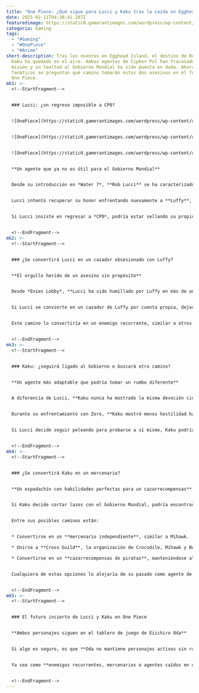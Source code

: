```yaml
---
title: "One Piece: ¿Qué sigue para Lucci y Kaku tras la caída en Egghead?"
date: 2025-02-11T04:38:41.287Z
featuredimage: https://static0.gamerantimages.com/wordpress/wp-content/uploads/2025/02/one-piece-what-is-next-for-lucci-and-kaku-featured-1-1.jpg?q=70&fit=crop&w=1140&h=&dpr=1
categoria: Gaming
tags:
  - "#Gaming"
  - "#OnePiece"
  - "#Anime"
short-description: Tras los eventos en Egghead Island, el destino de Rob Lucci y
  Kaku ha quedado en el aire. Ambos agentes de Cipher Pol han fracasado en su
  misión y su lealtad al Gobierno Mundial ha sido puesta en duda. Ahora, los
  fanáticos se preguntan qué camino tomarán estos dos asesinos en el futuro de
  One Piece.
mk1: >-
  <!--StartFragment-->


  ### Lucci: ¿un regreso imposible a CP0?


  ![OnePiece](https://static0.gamerantimages.com/wordpress/wp-content/uploads/2025/02/one-piece-luffy-vs-lucci-egghead-1-1.jpg?q=49&fit=crop&w=825&dpr=2 "OnePiece")


  ![OnePiece](https://static0.gamerantimages.com/wordpress/wp-content/uploads/2025/02/rob-lucci-uses-his-human-leopard-hybrid-form-as-a-member-of-cp0-in-one-piec.jpg?q=49&fit=crop&w=825&dpr=2 "OnePiece")


  ![OnePiece](https://static0.gamerantimages.com/wordpress/wp-content/uploads/2025/02/one-rob-lucci-and-luffy-clash-during-one-piece-s-egghead-arc.jpg?q=49&fit=crop&w=825&dpr=2 "OnePiece")


  **Un agente que ya no es útil para el Gobierno Mundial**


  Desde su introducción en *Water 7*, **Rob Lucci** se ha caracterizado por su lealtad inquebrantable al Gobierno Mundial y su obsesión con la fuerza. Sin embargo, su fracaso en *Enies Lobby* marcó su primera gran derrota y su derrota en *Egghead* ha sido aún más significativa.


  Lucci intentó recuperar su honor enfrentando nuevamente a **Luffy**, pero no solo fue superado otra vez, sino que incluso tuvo que **aliarse con los Sombrero de Paja para sobrevivir**. El Gobierno Mundial ya no lo ve como un agente confiable y podría considerarlo un simple cabo suelto, similar a lo que ocurrió con **Saint Garcia Saturn**.


  Si Lucci insiste en regresar a *CP0*, podría estar sellando su propio destino. Con la inminente **guerra final**, el Gobierno tiene otras prioridades y es poco probable que siga confiando en él.


  <!--EndFragment-->
mk2: >-
  <!--StartFragment-->


  ### ¿Se convertirá Lucci en un cazador obsesionado con Luffy?


  **El orgullo herido de un asesino sin propósito**


  Desde *Enies Lobby*, **Lucci ha sido humillado por Luffy en más de una ocasión**, y aunque en *Egghead* logró enfrentarlo en su **forma híbrida de leopardo**, no fue suficiente. Si el Gobierno Mundial lo descarta, **su única razón para seguir adelante podría ser la venganza personal**.


  Si Lucci se convierte en un cazador de Luffy por cuenta propia, dejaría de ser un simple agente para convertirse en **una amenaza persistente e impredecible**. Ya no pelearía por el Gobierno, sino por probarse a sí mismo que aún es el asesino más fuerte.


  Este camino lo convertiría en un enemigo recurrente, similar a otros rivales que han perseguido a Luffy sin descanso, como Smoker o Crocodile.


  <!--EndFragment-->
mk3: >-
  <!--StartFragment-->


  ### Kaku: ¿seguirá ligado al Gobierno o buscará otro camino?


  **Un agente más adaptable que podría tomar un rumbo diferente**


  A diferencia de Lucci, **Kaku nunca ha mostrado la misma devoción ciega al Gobierno Mundial**. Siempre ha sido más pragmático, priorizando su supervivencia sobre la ideología. Tras la traición de **Stussy en Egghead**, su visión del mundo pudo haber cambiado.


  Durante su enfrentamiento con Zoro, **Kaku mostró menos hostilidad hacia los Sombrero de Paja** e incluso llegó a cooperar con ellos en ciertos momentos. Esto podría indicar que **su futuro no está ligado necesariamente al Gobierno Mundial**.


  Si Lucci decide seguir peleando para probarse a sí mismo, Kaku podría tomar otro camino, alejándose de CP0 para encontrar su propio destino.


  <!--EndFragment-->
mk4: >-
  <!--StartFragment-->


  ### ¿Se convertirá Kaku en un mercenario?


  **Un espadachín con habilidades perfectas para un cazarrecompensas**


  Si Kaku decide cortar lazos con el Gobierno Mundial, podría encontrar un nuevo propósito como **mercenario o cazarrecompensas**. Su destreza con la espada y su dominio del Rokushiki lo harían un combatiente letal en el mundo criminal.


  Entre sus posibles caminos están:


  * Convertirse en un **mercenario independiente**, similar a Mihawk.

  * Unirse a **Cross Guild**, la organización de Crocodile, Mihawk y Buggy, que paga por cazar marines y otros poderosos rivales.

  * Convertirse en un **cazarrecompensas de piratas**, manteniéndose alejado del Gobierno Mundial.


  Cualquiera de estas opciones lo alejaría de su pasado como agente de *CP0* y le permitiría seguir activo en el mundo de *One Piece* sin ataduras a una sola facción.


  <!--EndFragment-->
mk5: >-
  <!--StartFragment-->


  ### El futuro incierto de Lucci y Kaku en One Piece


  **Ambos personajes siguen en el tablero de juego de Eiichiro Oda**


  Si algo es seguro, es que **Oda no mantiene personajes activos sin razón**. Tanto **Lucci como Kaku sobrevivieron a Egghead**, lo que indica que **todavía tienen un papel que jugar en la historia**.


  Ya sea como **enemigos recurrentes, mercenarios o agentes caídos en desgracia**, su futuro sigue siendo un misterio. Pero una cosa es clara: **este no es el final de Lucci y Kaku en One Piece**.


  <!--EndFragment-->
---
```


